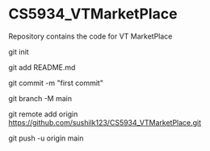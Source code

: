 # CS5934_VTMarketPlace
Repository contains the code for VT MarketPlace


git init

git add README.md

git commit -m "first commit"

git branch -M main

git remote add origin https://github.com/sushilk123/CS5934_VTMarketPlace.git

git push -u origin main
